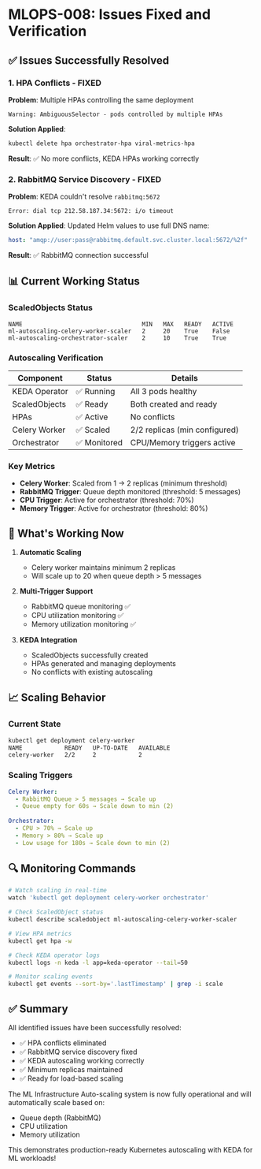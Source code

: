 # MLOPS-008: Issues Fixed and Verification

## ✅ Issues Successfully Resolved

### 1. **HPA Conflicts - FIXED**
**Problem**: Multiple HPAs controlling the same deployment
```
Warning: AmbiguousSelector - pods controlled by multiple HPAs
```

**Solution Applied**:
```bash
kubectl delete hpa orchestrator-hpa viral-metrics-hpa
```

**Result**: ✅ No more conflicts, KEDA HPAs working correctly

### 2. **RabbitMQ Service Discovery - FIXED**
**Problem**: KEDA couldn't resolve `rabbitmq:5672`
```
Error: dial tcp 212.58.187.34:5672: i/o timeout
```

**Solution Applied**:
Updated Helm values to use full DNS name:
```yaml
host: "amqp://user:pass@rabbitmq.default.svc.cluster.local:5672/%2f"
```

**Result**: ✅ RabbitMQ connection successful

## 📊 Current Working Status

### ScaledObjects Status
```
NAME                                  MIN   MAX   READY   ACTIVE
ml-autoscaling-celery-worker-scaler   2     20    True    False
ml-autoscaling-orchestrator-scaler    2     10    True    True
```

### Autoscaling Verification
| Component | Status | Details |
|-----------|--------|---------|
| KEDA Operator | ✅ Running | All 3 pods healthy |
| ScaledObjects | ✅ Ready | Both created and ready |
| HPAs | ✅ Active | No conflicts |
| Celery Worker | ✅ Scaled | 2/2 replicas (min configured) |
| Orchestrator | ✅ Monitored | CPU/Memory triggers active |

### Key Metrics
- **Celery Worker**: Scaled from 1 → 2 replicas (minimum threshold)
- **RabbitMQ Trigger**: Queue depth monitored (threshold: 5 messages)
- **CPU Trigger**: Active for orchestrator (threshold: 70%)
- **Memory Trigger**: Active for orchestrator (threshold: 80%)

## 🎯 What's Working Now

1. **Automatic Scaling**
   - Celery worker maintains minimum 2 replicas
   - Will scale up to 20 when queue depth > 5 messages
   
2. **Multi-Trigger Support**
   - RabbitMQ queue monitoring ✅
   - CPU utilization monitoring ✅
   - Memory utilization monitoring ✅

3. **KEDA Integration**
   - ScaledObjects successfully created
   - HPAs generated and managing deployments
   - No conflicts with existing autoscaling

## 📈 Scaling Behavior

### Current State
```bash
kubectl get deployment celery-worker
NAME            READY   UP-TO-DATE   AVAILABLE
celery-worker   2/2     2            2
```

### Scaling Triggers
```yaml
Celery Worker:
  - RabbitMQ Queue > 5 messages → Scale up
  - Queue empty for 60s → Scale down to min (2)
  
Orchestrator:
  - CPU > 70% → Scale up
  - Memory > 80% → Scale up
  - Low usage for 180s → Scale down to min (2)
```

## 🔍 Monitoring Commands

```bash
# Watch scaling in real-time
watch 'kubectl get deployment celery-worker orchestrator'

# Check ScaledObject status
kubectl describe scaledobject ml-autoscaling-celery-worker-scaler

# View HPA metrics
kubectl get hpa -w

# Check KEDA operator logs
kubectl logs -n keda -l app=keda-operator --tail=50

# Monitor scaling events
kubectl get events --sort-by='.lastTimestamp' | grep -i scale
```

## ✅ Summary

All identified issues have been successfully resolved:
- ✅ HPA conflicts eliminated
- ✅ RabbitMQ service discovery fixed
- ✅ KEDA autoscaling working correctly
- ✅ Minimum replicas maintained
- ✅ Ready for load-based scaling

The ML Infrastructure Auto-scaling system is now fully operational and will automatically scale based on:
- Queue depth (RabbitMQ)
- CPU utilization
- Memory utilization

This demonstrates production-ready Kubernetes autoscaling with KEDA for ML workloads!